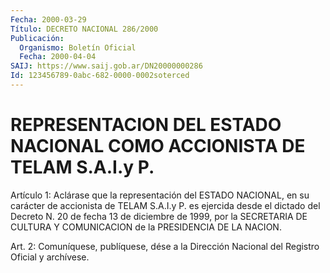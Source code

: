 ```yaml
---
Fecha: 2000-03-29
Título: DECRETO NACIONAL 286/2000
Publicación:
  Organismo: Boletín Oficial
  Fecha: 2000-04-04
SAIJ: https://www.saij.gob.ar/DN20000000286
Id: 123456789-0abc-682-0000-0002soterced
---
```

# REPRESENTACION DEL ESTADO NACIONAL COMO ACCIONISTA DE TELAM S.A.I.y P.

<a id="1"></a>
Artículo 1: Aclárase que la representación del ESTADO NACIONAL, en su carácter de accionista de TELAM  S.A.I.y P. es ejercida desde el dictado del Decreto N. 20 de fecha 13 de diciembre de 1999, por la  SECRETARIA  DE CULTURA Y COMUNICACION de la PRESIDENCIA  DE  LA NACION.

<a id="2"></a>
Art. 2: Comuníquese,  publíquese, dése a la Dirección Nacional del Registro Oficial y archívese.